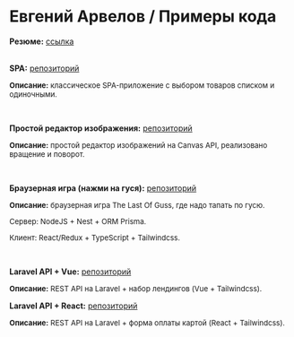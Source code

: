 # Евгений Арвелов / Примеры кода

**Резюме:** [ссылка](https://spb.hh.ru/resume/fd4148bcff040ea98e0039ed1f614f776e4550)
<br><br>

**SPA:** [репозиторий](https://github.com/udjin-arvel/dva_pacana_test_task.git)
<p style="font-size: small"><strong>Описание:</strong> классическое SPA-приложение с выбором товаров списком и одиночными.</p>
<br>

**Простой редактор изображения:** [репозиторий](https://github.com/udjin-arvel/clideo_test.git)
<p style="font-size: small"><strong>Описание:</strong> простой редактор изображений на Сanvas API, реализовано вращение и поворот.</p>
<br>

**Браузерная игра (нажми на гуся):** [репозиторий](https://github.com/udjin-arvel/circlesquare_test.git)
<p style="font-size: small"><strong>Описание:</strong> браузерная игра The Last Of Guss, где надо тапать по гусю.</p>
<p style="font-size: small">Сервер: NodeJS + Nest + ORM Prisma.</p>
<p style="font-size: small">Клиент: React/Redux + TypeScript + Tailwindcss.</p>
<br>

**Laravel API + Vue:** [репозиторий](https://github.com/udjin-arvel/newapi.git)
<p style="font-size: small"><strong>Описание:</strong> REST API на Laravel + набор лендингов (Vue + Tailwindcss).</p>

**Laravel API + React:** [репозиторий](https://github.com/udjin-arvel/x11_test.git)
<p style="font-size: small"><strong>Описание:</strong> REST API на Laravel + форма оплаты картой (React + Tailwindcss).</p>


